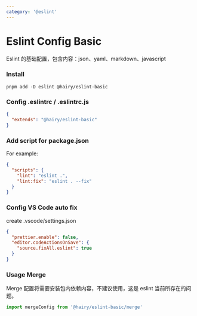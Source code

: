 ```yaml
---
category: '@eslint'
---
```


# Eslint Config Basic

Eslint 的基础配置，包含内容：json、yaml、markdown、javascript

### Install

```
pnpm add -D eslint @hairy/eslint-basic
```

### Config .eslintrc / .eslintrc.js

```json
{
  "extends": "@hairy/eslint-basic"
}
```

### Add script for package.json

For example:
```json
{
  "scripts": {
    "lint": "eslint .",
    "lint:fix": "eslint . --fix"
  }
}
```

### Config VS Code auto fix

create .vscode/settings.json

```json
{
  "prettier.enable": false,
  "editor.codeActionsOnSave": {
    "source.fixAll.eslint": true
  }
}
```

### Usage Merge

Merge 配置将需要安装包内依赖内容，不建议使用，这是 eslint 当前所存在的问题。

```js
import mergeConfig from '@hairy/eslint-basic/merge'
```